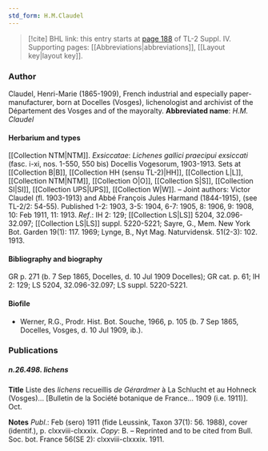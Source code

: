 ```yaml
---
std_form: H.M.Claudel
---
```


> [!cite] BHL link: this entry starts at [page 188](https://www.biodiversitylibrary.org/page/33265865) of TL-2 Suppl. IV.
> Supporting pages: [[Abbreviations|abbreviations]], [[Layout key|layout key]].

### Author

Claudel, Henri-Marie (1865-1909), French industrial and especially paper-manufacturer, born at Docelles (Vosges), lichenologist and archivist of the Département des Vosges and of the mayoralty. 
**Abbreviated name**: *H.M. Claudel*

#### Herbarium and types

[[Collection NTM|NTM]].
*Exsiccatae*: *Lichenes gallici praecipui exsiccati* (fasc. i-xi, nos. 1-550, 550 bis) Docellis Vogesorum, 1903-1913. Sets at [[Collection B|B]], [[Collection HH (sensu TL-2)|HH]], [[Collection L|L]], [[Collection NTM|NTM]], [[Collection O|O]], [[Collection S|S]], [[Collection SI|SI]], [[Collection UPS|UPS]], [[Collection W|W]]. – Joint authors: Victor Claudel (fl. 1903-1913) and Abbé François Jules Harmand (1844-1915), (see TL-2/2: 54-55). Published 1-2: 1903, 3-5: 1904, 6-7: 1905, 8: 1906, 9: 1908, 10: Feb 1911, 11: 1913. *Ref*.: IH 2: 129; [[Collection LS|LS]] 5204, 32.096-32.097; [[Collection LS|LS]] suppl. 5220-5221; Sayre, G., Mem. New York Bot. Garden 19(1): 117. 1969; Lynge, B., Nyt Mag. Naturvidensk. 51(2-3): 102. 1913.

#### Bibliography and biography

GR p. 271 (b. 7 Sep 1865, Docelles, d. 10 Jul 1909 Docelles); GR cat. p. 61; IH 2: 129; LS 5204, 32.096-32.097; LS suppl. 5220-5221.

#### Biofile

- Werner, R.G., Prodr. Hist. Bot. Souche, 1966, p. 105 (b. 7 Sep 1865, Docelles, Vosges, d. 10 Jul 1909, ib.).

### Publications

##### n.26.498. lichens

**Title**
Liste des *lichens* recueillis *de Gérardmer* à La Schlucht et au Hohneck (Vosges)... \[Bulletin de la Société botanique de France... 1909 (i.e. 1911)\]. Oct.

**Notes**
*Publ*.: Feb (sero) 1911 (fide Leussink, Taxon 37(1): 56. 1988), cover (identif.), p. clxxviii-clxxxix. *Copy*: B. – Reprinted and to be cited from Bull. Soc. bot. France 56(SE 2): clxxviii-clxxxix. 1911.

